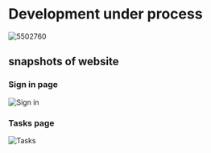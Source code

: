# Development under process

![5502760](https://user-images.githubusercontent.com/89061806/231702850-19e41dfe-d808-4581-a322-a8d286c81dc6.png)

## snapshots of website

### Sign in page

![Sign in](https://user-images.githubusercontent.com/89061806/236808785-d1658964-727b-4351-85c0-b13cde02e95e.png)

### Tasks page

![Tasks](https://user-images.githubusercontent.com/89061806/236808834-2994c228-d277-4f65-a199-a3c7e09c418e.png)

